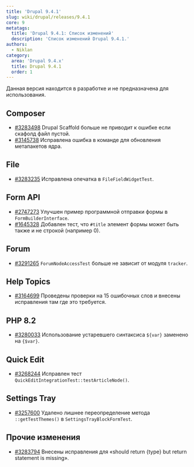 ```yaml
---
title: 'Drupal 9.4.1'
slug: wiki/drupal/releases/9.4.1
core: 9
metatags:
  title: 'Drupal 9.4.1: Список изменений'
  description: 'Список изменений Drupal 9.4.1.'
authors:
  - Niklan
category:
  area: 'Drupal 9.4.x'
  title: Drupal 9.4.1
  order: 1
---
```


<Aside type="warning">

Данная версия находится в разработке и не предназначена для использования.

</Aside>

## Composer

- [#3283498](https://www.drupal.org/node/3283498) Drupal Scaffold больше не приводит к ошибке если скафолд файл пустой.
- [#3145738](https://www.drupal.org/node/3145738) Исправлена ошибка в команде для обновления метапакетов ядра.

## File

- [#3283235](https://www.drupal.org/node/3283235) Исправлена опечатка в `FileFieldWidgetTest`.

## Form API

- [#2747273](https://www.drupal.org/node/2747273) Улучшен пример программной отправки формы в `FormBuilderInterface`.
- [#1645328](https://www.drupal.org/node/1645328) Добавлен тест, что `#title` элемент формы может быть также и не строкой (например 0).

## Forum

- [#3291265](https://www.drupal.org/node/3291265) `ForumNodeAccessTest` больше не зависит от модуля `tracker`.

## Help Topics

- [#3164699](https://www.drupal.org/node/3164699) Проведены проверки на 15 ошибочных слов и внесены исправления там где это требуется.

## PHP 8.2

- [#3280033](https://www.drupal.org/node/3280033) Использование устаревшего синтаксиса `${var}` заменено на `{$var}`.

## Quick Edit

- [#3268244](https://www.drupal.org/node/3268244) Исправлен тест `QuickEditIntegrationTest::testArticleNode()`.

## Settings Tray

- [#3257600](https://www.drupal.org/node/3257600) Удалено лишнее переопределение метода `::getTestThemes()` в `SettingsTrayBlockFormTest`.

## Прочие изменения

- [#3283794](https://www.drupal.org/node/3283794) Внесены исправления для «should return {type} but return statement is missing».